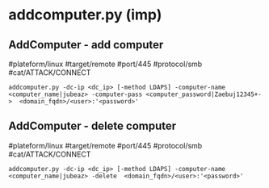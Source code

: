 # addcomputer.py (imp)

## AddComputer - add computer
#plateform/linux #target/remote #port/445 #protocol/smb #cat/ATTACK/CONNECT  

```
addcomputer.py -dc-ip <dc_ip> [-method LDAPS] -computer-name <computer_name|jubeaz> -computer-pass <computer_password|Zaebuj12345+->  <domain_fqdn>/<user>:'<password>'
```

## AddComputer - delete computer
#plateform/linux #target/remote #port/445 #protocol/smb #cat/ATTACK/CONNECT  

```
addcomputer.py -dc-ip <dc_ip> [-method LDAPS] -computer-name <computer_name|jubeaz> -delete  <domain_fqdn>/<user>:'<password>'
```

